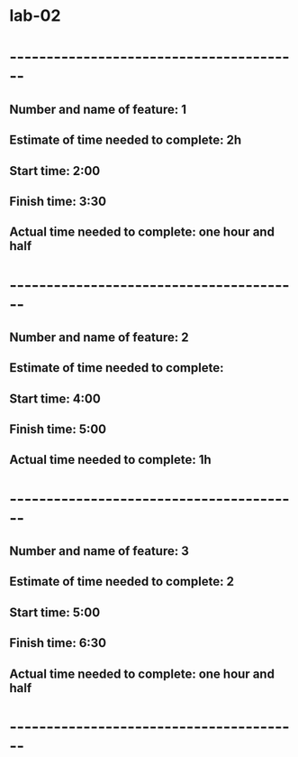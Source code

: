 # lab-02
# ----------------------------------------

## Number and name of feature: 1

## Estimate of time needed to complete: 2h 

## Start time: 2:00
## Finish time: 3:30

## Actual time needed to complete: one hour and half 

# ----------------------------------------

## Number and name of feature: 2

## Estimate of time needed to complete: 

## Start time: 4:00

## Finish time: 5:00

## Actual time needed to complete: 1h
# ----------------------------------------


## Number and name of feature: 3

## Estimate of time needed to complete: 2

## Start time: 5:00

## Finish time: 6:30

## Actual time needed to complete: one hour and half 
# ----------------------------------------
